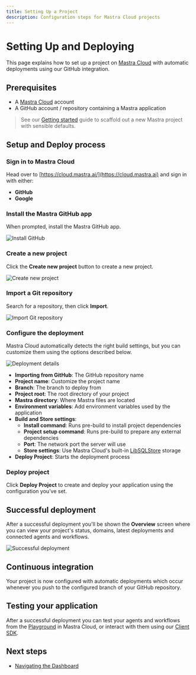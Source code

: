 ```yaml
---
title: Setting Up a Project
description: Configuration steps for Mastra Cloud projects
---
```


# Setting Up and Deploying

This page explains how to set up a project on [Mastra Cloud](https://mastra.ai/cloud) with automatic deployments using our GitHub integration.

<MastraCloudCallout />

## Prerequisites

- A [Mastra Cloud](https://mastra.ai/cloud) account
- A GitHub account / repository containing a Mastra application

> See our [Getting started](/docs/getting-started/installation) guide to scaffold out a new Mastra project with sensible defaults.

## Setup and Deploy process



### Sign in to Mastra Cloud

Head over to [https://cloud.mastra.ai/](https://cloud.mastra.ai) and sign in with either:

- **GitHub**
- **Google**

### Install the Mastra GitHub app

When prompted, install the Mastra GitHub app.

![Install GitHub](/img/mastra-cloud/mastra-cloud-install-github.jpg)

### Create a new project

Click the **Create new project** button to create a new project.

![Create new project](/img/mastra-cloud/mastra-cloud-create-new-project.jpg)

### Import a Git repository

Search for a repository, then click **Import**.

![Import Git repository](/img/mastra-cloud/mastra-cloud-import-git-repository.jpg)

### Configure the deployment

Mastra Cloud automatically detects the right build settings, but you can customize them using the options described below.

![Deployment details](/img/mastra-cloud/mastra-cloud-deployment-details.jpg)

- **Importing from GitHub**: The GitHub repository name
- **Project name**: Customize the project name
- **Branch**: The branch to deploy from
- **Project root**: The root directory of your project
- **Mastra directory**: Where Mastra files are located
- **Environment variables**: Add environment variables used by the application
- **Build and Store settings**:
   - **Install command**: Runs pre-build to install project dependencies
   - **Project setup command**: Runs pre-build to prepare any external dependencies
   - **Port**: The network port the server will use
   - **Store settings**: Use Mastra Cloud's built-in [LibSQLStore](/docs/storage/overview) storage
- **Deploy Project**: Starts the deployment process

### Deploy project

Click **Deploy Project** to create and deploy your application using the configuration you’ve set.



## Successful deployment

After a successful deployment you'll be shown the **Overview** screen where you can view your project's status, domains, latest deployments and connected agents and workflows.

![Successful deployment](/img/mastra-cloud/mastra-cloud-successful-deployment.jpg)

## Continuous integration

Your project is now configured with automatic deployments which occur whenever you push to the configured branch of your GitHub repository.

## Testing your application

After a successful deployment you can test your agents and workflows from the [Playground](/docs/mastra-cloud/dashboard#playground) in Mastra Cloud, or interact with them using our [Client SDK](/docs/client-js/overview).

## Next steps

- [Navigating the Dashboard](/docs/mastra-cloud/dashboard)
